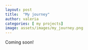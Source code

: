 ```yaml
---
layout: post
title:  "My journey"
author: valeria
categories: [ my projects]
image: assets/images/my_journey.png
---
```

Coming soon!